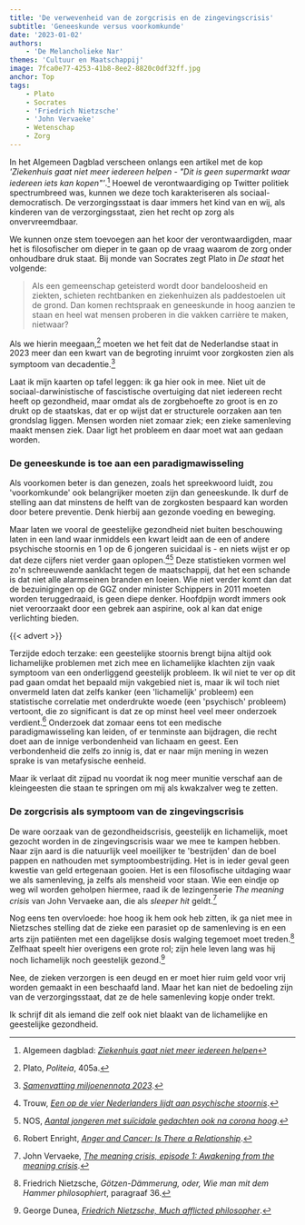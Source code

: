 ```yaml
---
title: 'De verwevenheid van de zorgcrisis en de zingevingscrisis'
subtitle: 'Geneeskunde versus voorkomkunde'
date: '2023-01-02'
authors:
    - 'De Melancholieke Nar'
themes: 'Cultuur en Maatschappij'
image: 7fca0e77-4253-41b8-8ee2-8820c0df32ff.jpg
anchor: Top
tags:
    - Plato
    - Socrates
    - 'Friedrich Nietzsche'
    - 'John Vervaeke'
    - Wetenschap
    - Zorg
---
```


In het Algemeen Dagblad verscheen onlangs een artikel met de kop *'Ziekenhuis gaat niet meer iedereen helpen - "Dit is geen supermarkt waar iedereen iets kan kopen"'*.[^1] Hoewel de verontwaardiging op Twitter politiek spectrumbreed was, kunnen we deze toch karakteriseren als sociaal-democratisch. De verzorgingsstaat is daar immers het kind van en wij, als kinderen van de verzorgingsstaat, zien het recht op zorg als onvervreemdbaar.

We kunnen onze stem toevoegen aan het koor der verontwaardigden, maar het is filosofischer om dieper in te gaan op de vraag waarom de zorg onder onhoudbare druk staat. Bij monde van Socrates zegt Plato in *De staat* het volgende:

> Als een gemeenschap geteisterd wordt door bandeloosheid en ziekten, schieten rechtbanken en ziekenhuizen als paddestoelen uit de grond. Dan komen rechtspraak en geneeskunde in hoog aanzien te staan en heel wat mensen proberen in die vakken carrière te maken, nietwaar?

Als we hierin meegaan,[^2] moeten we het feit dat de Nederlandse staat in 2023 meer dan een kwart van de begroting inruimt voor zorgkosten zien als symptoom van decadentie.[^3]

Laat ik mijn kaarten op tafel leggen: ik ga hier ook in mee. Niet uit de sociaal-darwinistische of fascistische overtuiging dat niet iedereen recht heeft op gezondheid, maar omdat als de zorgbehoefte zo groot is en zo drukt op de staatskas, dat er op wijst dat er structurele oorzaken aan ten grondslag liggen. Mensen worden niet zomaar ziek; een zieke samenleving maakt mensen ziek. Daar ligt het probleem en daar moet wat aan gedaan worden.


### De geneeskunde is toe aan een paradigmawisseling

Als voorkomen beter is dan genezen, zoals het spreekwoord luidt, zou 'voorkomkunde' ook belangrijker moeten zijn dan geneeskunde. Ik durf de stelling aan dat minstens de helft van de zorgkosten bespaard kan worden door betere preventie. Denk hierbij aan gezonde voeding en beweging.
  
Maar laten we vooral de geestelijke gezondheid niet buiten beschouwing laten in een land waar inmiddels een kwart leidt aan de een of andere psychische stoornis en 1 op de 6 jongeren suicidaal is - en niets wijst er op dat deze cijfers niet verder gaan oplopen.[^4][^5] Deze statistieken vormen wel zo'n schreeuwende aanklacht tegen de maatschappij, dat het een schande is dat niet alle alarmseinen branden en loeien. Wie niet verder komt dan dat de bezuinigingen op de GGZ onder minister Schippers in 2011 moeten worden teruggedraaid, is geen diepe denker. Hoofdpijn wordt immers ook niet veroorzaakt door een gebrek aan aspirine, ook al kan dat enige verlichting bieden.

{{< advert >}}

Terzijde edoch terzake: een geestelijke stoornis brengt bijna altijd ook lichamelijke problemen met zich mee en lichamelijke klachten zijn vaak symptoom van een onderliggend geestelijk probleem. Ik wil niet te ver op dit pad gaan omdat het bepaald mijn vakgebied niet is, maar ik wil toch niet onvermeld laten dat zelfs kanker (een 'lichamelijk' probleem) een statistische correlatie met onderdrukte woede (een 'psychisch' probleem) vertoont, die zo significant is dat ze op minst heel veel meer onderzoek verdient.[^6] Onderzoek dat zomaar eens tot een medische paradigmawisseling kan leiden, of er tenminste aan bijdragen, die recht doet aan de innige verbondenheid van lichaam en geest. Een verbondenheid die zelfs zo innig is, dat er naar mijn mening in wezen sprake is van metafysische eenheid.
  
Maar ik verlaat dit zijpad nu voordat ik nog meer munitie verschaf aan de kleingeesten die staan te springen om mij als kwakzalver weg te zetten.


### De zorgcrisis als symptoom van de zingevingscrisis

De ware oorzaak van de gezondheidscrisis, geestelijk en lichamelijk, moet gezocht worden in de zingevingscrisis waar we mee te kampen hebben. Naar zijn aard is die natuurlijk veel moeilijker te 'bestrijden' dan de boel pappen en nathouden met symptoombestrijding. Het is in ieder geval geen kwestie van geld ertegenaan gooien. Het is een filosofische uitdaging waar we als samenleving, ja zelfs als mensheid voor staan. Wie een eindje op weg wil worden geholpen hiermee, raad ik de lezingenserie _The meaning crisis_ van John Vervaeke aan, die als _sleeper hit_ geldt.[^7]

Nog eens ten overvloede: hoe hoog ik hem ook heb zitten, ik ga niet mee in Nietzsches stelling dat de zieke een parasiet op de samenleving is en een arts zijn patiënten met een dagelijkse dosis walging tegemoet moet treden.[^8] Zelfhaat speelt hier overigens een grote rol; zijn hele leven lang was hij noch lichamelijk noch geestelijk gezond.[^9]

Nee, de zieken verzorgen is een deugd en er moet hier ruim geld voor vrij worden gemaakt in een beschaafd land. Maar het kan niet de bedoeling zijn van de verzorgingsstaat, dat ze de hele samenleving kopje onder trekt.
  
Ik schrijf dit als iemand die zelf ook niet blaakt van de lichamelijke en geestelijke gezondheid.

[^1]: Algemeen dagblad: [*Ziekenhuis gaat niet meer iedereen helpen*](https://www.ad.nl/binnenland/ziekenhuis-gaat-niet-meer-iedereen-helpen-dit-is-geen-supermarkt-waar-iedereen-iets-kan-kopen~a93c03bc0/)
[^2]: Plato, *Politeia*, 405a.
[^3]: *[Samenvatting miljoenennota 2023](https://open.overheid.nl/repository/ronl-3a36475458b3da8dce0a005a9cb5a342c8f8812c/1/pdf/samenvatting-miljoenennota-2023.pdf)*.
[^4]: Trouw, *[Een op de vier Nederlanders lijdt aan psychische stoornis](https://www.trouw.nl/binnenland/een-op-vier-nederlanders-lijdt-aan-psychische-stoornis-enorme-stijging~b88917c8/)*.
[^5]: NOS, *[Aantal jongeren met suïcidale gedachten ook na corona hoog](https://nos.nl/artikel/2446410-aantal-jongeren-met-suicidale-gedachten-ook-na-corona-hoog)*.
[^6]: Robert Enright, *[Anger and Cancer: Is There a Relationship](https://www.psychologytoday.com/us/blog/the-forgiving-life/201709/anger-and-cancer-is-there-relationship)*.
[^7]: John Vervaeke, *[The meaning crisis, episode 1: Awakening from the meaning crisis](https://www.youtube.com/watch?v=54l8_ewcOlY)*.
[^8]: Friedrich Nietzsche, *Götzen-Dämmerung, oder, Wie man mit dem Hammer philosophiert*, paragraaf 36.
[^9]: George Dunea, *[Friedrich Nietzsche, Much afflicted philosopher](https://hekint.org/2020/08/11/friedrich-nietzsche-much-afflicted-philosopher/)*.
